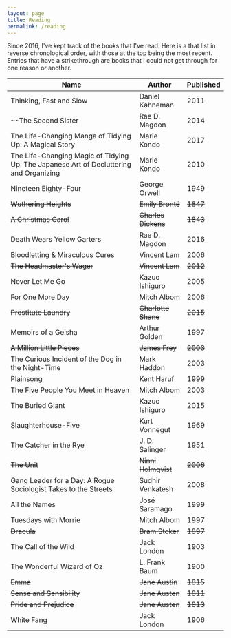 ```yaml
---
layout: page
title: Reading
permalink: /reading
---
```


Since 2016, I've kept track of the books that I've read. Here is a that list in reverse chronological order, with those at the top being the most recent. Entries that have a strikethrough are books that I could not get through for one reason or another.

| Name                                                                                   | Author              | Published |
|----------------------------------------------------------------------------------------|---------------------|-----------|
| Thinking, Fast and Slow                                                                | Daniel Kahneman     | 2011      |
| ~~The Second Sister                                                                    | Rae D. Magdon       | 2014      |
| The Life-Changing Manga of Tidying Up: A Magical Story                                 | Marie Kondo         | 2017      |
| The Life-Changing Magic of Tidying Up: The Japanese Art of Decluttering and Organizing | Marie Kondo         | 2010      |
| Nineteen Eighty-Four                                                                   | George Orwell       | 1949      |
| ~~Wuthering Heights~~                                                                  | ~~Emily Brontë~~    | ~~1847~~  |
| ~~A Christmas Carol~~                                                                  | ~~Charles Dickens~~ | ~~1843~~  |
| Death Wears Yellow Garters                                                             | Rae D. Magdon       | 2016      |
| Bloodletting & Miraculous Cures                                                        | Vincent Lam         | 2006      |
| ~~The Headmaster's Wager~~                                                             | ~~Vincent Lam~~     | ~~2012~~  |
| Never Let Me Go                                                                        | Kazuo Ishiguro      | 2005      |
| For One More Day                                                                       | Mitch Albom         | 2006      |
| ~~Prostitute Laundry~~                                                                 | ~~Charlotte Shane~~ | ~~2015~~  |
| Memoirs of a Geisha                                                                    | Arthur Golden       | 1997      |
| ~~A Million Little Pieces~~                                                            | ~~James Frey~~      | ~~2003~~  |
| The Curious Incident of the Dog in the Night-Time                                      | Mark Haddon         | 2003      |
| Plainsong                                                                              | Kent Haruf          | 1999      |
| The Five People You Meet in Heaven                                                     | Mitch Albom         | 2003      |
| The Buried Giant                                                                       | Kazuo Ishiguro      | 2015      |
| Slaughterhouse-Five                                                                    | Kurt Vonnegut       | 1969      |
| The Catcher in the Rye                                                                 | J. D. Salinger      | 1951      |
| ~~The Unit~~                                                                           | ~~Ninni Holmqvist~~ | ~~2006~~  |
| Gang Leader for a Day: A Rogue Sociologist Takes to the Streets                        | Sudhir Venkatesh    | 2008      |
| All the Names                                                                          | José Saramago       | 1999      |
| Tuesdays with Morrie                                                                   | Mitch Albom         | 1997      |
| ~~Dracula~~                                                                            | ~~Bram Stoker~~     | ~~1897~~  |
| The Call of the Wild                                                                   | Jack London         | 1903      |
| The Wonderful Wizard of Oz                                                             | L. Frank Baum       | 1900      |
| ~~Emma~~                                                                               | ~~Jane Austin~~     | ~~1815~~  |
| ~~Sense and Sensibility~~                                                              | ~~Jane Austen~~     | ~~1811~~  |
| ~~Pride and Prejudice~~                                                                | ~~Jane Austen~~     | ~~1813~~  |
| White Fang                                                                             | Jack London         | 1906      |
